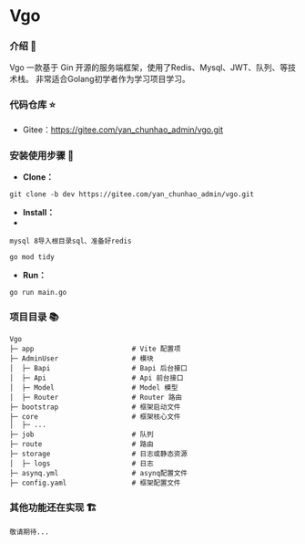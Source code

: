 # Vgo

### 介绍 📖

Vgo 一款基于 Gin 开源的服务端框架，使用了Redis、Mysql、JWT、队列、等技术栈。
非常适合Golang初学者作为学习项目学习。

### 代码仓库 ⭐

- Gitee：https://gitee.com/yan_chunhao_admin/vgo.git

### 安装使用步骤 📔

- **Clone：**

```text
git clone -b dev https://gitee.com/yan_chunhao_admin/vgo.git
```

- **Install：**
- 
```text
mysql 8导入根目录sql、准备好redis
```

```text
go mod tidy
```

- **Run：**

```text
go run main.go
```

### 项目目录 📚

```text
Vgo
├─ app                        # Vite 配置项
├─ AdminUser                  # 模块
│  ├─ Bapi                    # Bapi 后台接口
│  ├─ Api                     # Api 前台接口
│  ├─ Model                   # Model 模型
│  ├─ Router                  # Router 路由
├─ bootstrap                  # 框架启动文件
├─ core                       # 框架核心文件
│  ├─ ...
├─ job                        # 队列
├─ route                      # 路由
├─ storage                    # 日志或静态资源
│  ├─ logs                    # 日志
├─ asynq.yml                  # asynq配置文件
├─ config.yaml                # 框架配置文件
```

### 其他功能还在实现 🏗

```text 
敬请期待...
```
